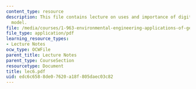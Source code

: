 ```yaml
---
content_type: resource
description: This file contains lecture on uses and importance of digital elevation
  model.
file: /media/courses/1-963-environmental-engineering-applications-of-geographic-information-systems-fall-2004/edc6c6588de07620a18f805daec03c82_lec6.pdf
file_type: application/pdf
learning_resource_types:
- Lecture Notes
ocw_type: OCWFile
parent_title: Lecture Notes
parent_type: CourseSection
resourcetype: Document
title: lec6.pdf
uid: edc6c658-8de0-7620-a18f-805daec03c82
---
```

